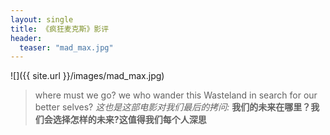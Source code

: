 ```yaml
---
layout: single
title: 《疯狂麦克斯》影评
header:
  teaser: "mad_max.jpg"
---
```

  ![]({{ site.url }}/images/mad_max.jpg)

>where must we go?
>we who wander this Wasteland in search for our better selves?
*这也是这部电影对我们最后的拷问:*
**我们的未来在哪里？我们会选择怎样的未来?这值得我们每个人深思**
